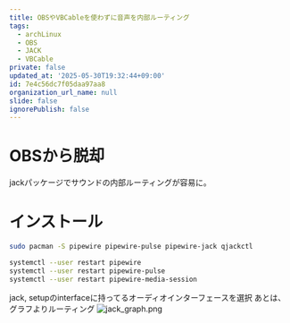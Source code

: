 ```yaml
---
title: OBSやVBCableを使わずに音声を内部ルーティング
tags:
  - archLinux
  - OBS
  - JACK
  - VBCable
private: false
updated_at: '2025-05-30T19:32:44+09:00'
id: 7e4c56dc7f05daa97aa8
organization_url_name: null
slide: false
ignorePublish: false
---
```


<!--
Copyright (c) 2025 Takaya Maekawa
This file is distributed under the terms of the Creative Commons Attribution-NonCommercial-ShareAlike 4.0 International License.
See the LICENSE file in the source directory for details.
(https://creativecommons.org/licenses/by-nc-sa/4.0/)
-->

# OBSから脱却
jackパッケージでサウンドの内部ルーティングが容易に。
# インストール
```bash
sudo pacman -S pipewire pipewire-pulse pipewire-jack qjackctl
```
```bash
systemctl --user restart pipewire
systemctl --user restart pipewire-pulse
systemctl --user restart pipewire-media-session
```
jack, setupのinterfaceに持ってるオーディオインターフェースを選択
あとは、グラフよりルーティング
![jack_graph.png](https://qiita-image-store.s3.ap-northeast-1.amazonaws.com/0/3628758/e1e25ade-583d-4dfe-8a88-0181888877f7.png)
